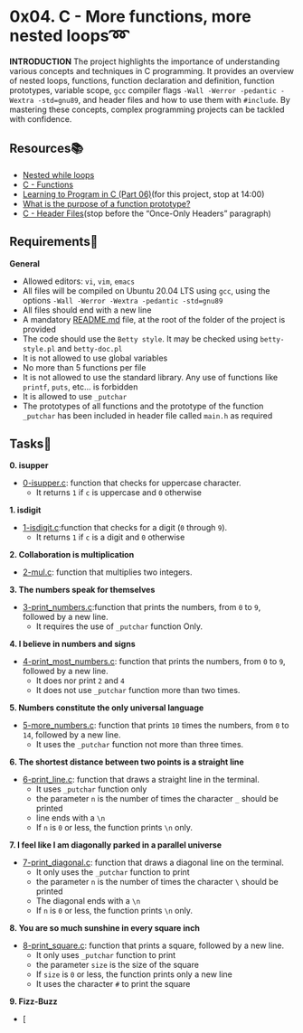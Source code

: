 # 0x04. C - More functions, more nested loops:loop:

**INTRODUCTION**
The project highlights the importance of understanding various concepts and techniques in C programming. It provides an overview of nested loops, functions, function declaration and definition, function prototypes, variable scope, `gcc` compiler flags `-Wall -Werror -pedantic -Wextra -std=gnu89`, and header files and how to use them with `#include`.
By mastering these concepts, complex programming projects can be tackled with confidence.

## Resources:books:

- [Nested while loops](https://youtu.be/Z3iGeQ1gIss)
- [C - Functions](http://www.tutorialspoint.com/cprogramming/c_functions.htm)
- [Learning to Program in C (Part 06)](https://youtu.be/qMlnFwYdqIw)(for this project, stop at 14:00)
- [What is the purpose of a function prototype?](https://www.geeksforgeeks.org/what-is-the-purpose-of-a-function-prototype/)
- [C - Header Files](https://www.tutorialspoint.com/cprogramming/c_header_files.htm)(stop before the “Once-Only Headers” paragraph)

## Requirements:pushpin:

**General**
- Allowed editors: `vi`, `vim`, `emacs`
- All files will be compiled on Ubuntu 20.04 LTS using `gcc`, using the options `-Wall -Werror -Wextra -pedantic -std=gnu89`
- All files should end with a new line
- A mandatory [README.md](./README.md) file, at the root of the folder of the project is provided
- The code should use the `Betty style`. It may be checked using `betty-style.pl` and `betty-doc.pl`
- It is not allowed to use global variables
- No more than 5 functions per file
- It is not allowed to use the standard library. Any use of functions like `printf`, `puts`, etc… is forbidden
- It is allowed to use `_putchar`
- The prototypes of all functions and the prototype of the function `_putchar` has been included in header file called `main.h` as required

## Tasks:page_with_curl:

**0. isupper**
- [0-isupper.c](./0-isupper.c): function that checks for uppercase character.
  - It returns `1` if `c` is uppercase and `0` otherwise

**1. isdigit**
- [1-isdigit.c](./1-isdigit.c):function that checks for a digit (`0` through `9`).
  - It returns `1` if `c` is a digit and `0` otherwise

**2. Collaboration is multiplication**
- [2-mul.c](./2-mul.c): function that multiplies two integers.

**3. The numbers speak for themselves**
- [3-print_numbers.c](./3-print_numbers.c):function that prints the numbers, from `0` to `9`, followed by a new line.
  - It requires the use of `_putchar` function Only.

**4. I believe in numbers and signs**
- [4-print_most_numbers.c](./4-print_most_numbers.c): function that prints the numbers, from `0` to `9`, followed by a new line.
  - It does nor print `2` and `4`
  - It does not use `_putchar` function more than two times.

**5. Numbers constitute the only universal language**
- [5-more_numbers.c](./5-more_numbers.c): function that prints `10` times the numbers, from `0` to `14`, followed by a new line.
  - It uses the `_putchar` function not more than three times.

**6. The shortest distance between two points is a straight line**
- [6-print_line.c](./6-print_line.c): function that draws a straight line in the terminal.
  - It uses `_putchar` function only
  - the parameter `n` is the number of times the character `_` should be printed
  - line ends with a `\n`
  - If `n` is `0` or less, the function prints `\n` only.

**7. I feel like I am diagonally parked in a parallel universe**
- [7-print_diagonal.c](./7-print_diagonal.c): function that draws a diagonal line on the terminal.
  - It only uses the `_putchar` function to print
  - the parameter `n` is the number of times the character `\` should be printed
  - The diagonal ends with a `\n`
  - If `n` is `0` or less, the function prints `\n` only.

**8. You are so much sunshine in every square inch**
- [8-print_square.c](./8-print_square.c): function that prints a square, followed by a new line.
  - It only uses `_putchar` function to print
  - the parameter `size` is the size of the square
  - If `size` is `0` or less, the function  prints only a new line
  - It uses the character `#` to print the square

**9. Fizz-Buzz**
- [
